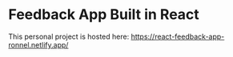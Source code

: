 # Feedback App Built in React

This personal project is hosted here: https://react-feedback-app-ronnel.netlify.app/
